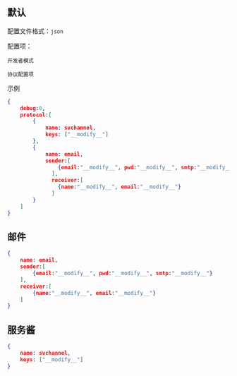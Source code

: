 ## 默认

配置文件格式：`json`

配置项：

    开发者模式
    
    协议配置项

示例
~~~json
{
    debug:0,
    protocol:[
        {
            name: svchannel,
            keys: ["__modify__"]
        },
        {
            name: email,  
            sender:[
                {email:"__modify__", pwd:"__modify__", smtp:"__modify__"}
              ],
              receiver:[
                {name:"__modify__", email:"__modify__"}
              ]
        }
    ]
}
~~~


## 邮件
~~~json
{
    name: email,  
    sender:[
        {email:"__modify__", pwd:"__modify__", smtp:"__modify__"}
    ],
    receiver:[
        {name:"__modify__", email:"__modify__"}
    ]
}
~~~



## 服务酱
~~~json
{
    name: svchannel,
    keys: ["__modify__"]
}
~~~